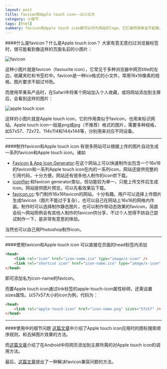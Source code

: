 ```yaml
---
layout: post
title: favicon和Apple touch icon——以小见大
category: 小细节
tags: [html]
summary: favicon和Apple touch icon都可以作为网站的logo，它们虽然简单且不起眼，却是我们经常见到的标识
---
```


####什么是favicon？什么是Apple touch icon？
大家有意无意扫过浏览器标签时，很可能看到像这样的页面名前的小图片：

![favicon](http://7xit9q.com1.z0.glb.clouddn.com/faviconAndAppleTouchIcon1.png)

这种小图片就是favicon（favourite icon），它常见于多种浏览器中网页title的左边，收藏夹栏和书签栏中。favicon是一种ico格式的小文件，常用16x16像素的规格，图片要求不超过16色。

而使用苹果系产品时，在Safari中将某个网站加入个人收藏，或将网站添加到主屏后，会看到这样的图片：

![apple touch icon](http://7xit9q.com1.z0.glb.clouddn.com/faviconAndAppleTouchIcon2.png)

这样的小图片就是Apple touch icon，它的作用类似于favicon，也用来标识网站。Apple touch icon一般是png或jpg（不推荐）格式的图片，需要多种规格，如57x57、72x72、114x114和144x144等，分别用来对应不同设备。

---

####制作favicon和Apple touch icon
有很多网站可以根据上传的图片自动生成一系列favicon和Apple touch icon。诸如

*  [Favicon & App Icon Generator](http://www.favicon-generator.org):在这个网站上可以快速制作出包含一个16x16的favicon和一系列Apple touch icon在内的一系列icon，网站还提供完整的引用代码，十分方便。网站还有很多他人制作的icon供下载。
*  [iconifier](http://iconifier.net):和favicon generator类似，但功能较为单一，只能上传文件后生成icon。网站提供图片预览，可以先看效果后下载。
*  [favicon.cc](http://www.favicon.cc):专门制作16x16favicon的网站，十分有趣。用户可以选择上传图片生成favicon（图片不能过于复杂），也可以自己在网站上16x16的网格内作画。制作时可以选择制作静态图片，也可以制作带动态效果的favicon，简直会玩～网站照例会有其他人制作的favicon供分享，不过个人觉得不妨自己尝试制作一下，是非常有意思的体验。

当然也可以自己用Photoshop制作icon。

---

####使用favicon和Apple touch icon
可以直接在页面的head标签内添加

```html
<head>
	<link rel="icon" href="icon-name.ico" type="image/x-icon" />
	<link rel="shortcut icon" href="icon-name.ico" type="image/x-icon" />
</head>
```
即可添加名为icon-name的favicon。

而要Apple touch icon通过link标签的apple-touch-icon属性标明，还需设置sizes属性。以57x57大小的icon为例，代码为：

```html
<head>
	<link rel="apple-touch-icon" href="icon-name.png" sizes="57x57" />
</head>
```

---

####使用中的细节问题
[这篇文章](http://blog.csdn.net/freshlover/article/details/9310437)中介绍了Apple touch icon应用时的图标搜索顺序规则，和去掉图片效果的方法。

而[这篇文章](http://www.jb51.net/article/60004.htm)介绍了在Android中将网页添加到主屏所需的对Apple touch icon的调用方法。

最后，[这篇文章](http://www.cnblogs.com/LoveJenny/archive/2012/05/22/2512683.html)提出了一种解决favicon兼容问题的方法。

